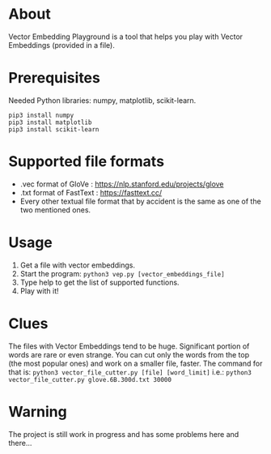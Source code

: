 # About
Vector Embedding Playground is a tool that helps you play with Vector Embeddings (provided in a file).

# Prerequisites
Needed Python libraries: numpy, matplotlib, scikit-learn.
```
pip3 install numpy
pip3 install matplotlib
pip3 install scikit-learn
```

# Supported file formats
 - .vec format of GloVe : https://nlp.stanford.edu/projects/glove
 - .txt format of FastText : https://fasttext.cc/
 - Every other textual file format that by accident is the same as one of the two mentioned ones.

# Usage
1. Get a file with vector embeddings.
2. Start the program: `python3 vep.py [vector_embeddings_file]`
3. Type help to get the list of supported functions.
4. Play with it!

# Clues
The files with Vector Embeddings tend to be huge. Significant portion of words are rare or even strange. 
You can cut only the words from the top (the most popular ones) and work on a smaller file, faster.
The command for that is:
`python3 vector_file_cutter.py [file] [word_limit]`
i.e.:
`python3 vector_file_cutter.py glove.6B.300d.txt 30000`

# Warning
The project is still work in progress and has some problems here and there...

